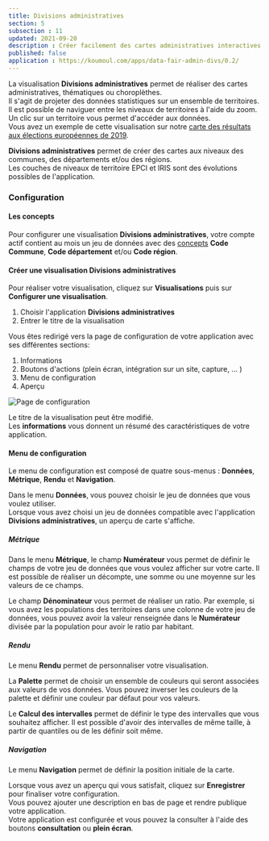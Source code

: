 ```yaml
---
title: Divisions administratives
section: 5
subsection : 11
updated: 2021-09-20
description : Créer facilement des cartes administratives interactives.
published: false
application : https://koumoul.com/apps/data-fair-admin-divs/0.2/
---
```



La visualisation **Divisions administratives** permet de réaliser des cartes administratives, thématiques ou choroplèthes.  
Il s'agit de projeter des données statistiques sur un ensemble de territoires. Il est possible de naviguer entre les niveaux de territoires à l'aide du zoom. Un clic sur un territoire vous permet d'accéder aux données.  
Vous avez un exemple de cette visualisation sur notre [carte des résultats aux élections européennes de 2019](https://opendata.koumoul.com/reuses/resultats-aux-elections-europeennes-2019/full).

**Divisions administratives** permet de créer des cartes aux niveaux des communes, des départements et/ou des régions.  
Les couches de niveaux de territoire EPCI et IRIS sont des évolutions possibles de l'application.


### Configuration
#### Les concepts

Pour configurer une visualisation **Divisions administratives**, votre compte actif contient au mois un jeu de données avec des [concepts](./user-guide/concept)  **Code Commune**, **Code département** et/ou **Code région**.

#### Créer une visualisation Divisions administratives

Pour réaliser votre visualisation, cliquez sur **Visualisations** puis sur **Configurer une visualisation**.

1. Choisir l'application **Divisions administratives**
2. Entrer le titre de la visualisation

<p>
</p>

Vous êtes redirigé vers la page de configuration de votre application avec ses différentes sections:

1. Informations
2. Boutons d'actions (plein écran, intégration sur un site, capture, ... )
3. Menu de configuration
4. Aperçu

![Page de configuration](./images/user-guide/div-admin-config.jpg)

Le titre de la visualisation peut être modifié.  
Les **informations** vous donnent un résumé des caractéristiques de votre application.  

#### Menu de configuration
Le menu de configuration est composé de quatre sous-menus : **Données**, **Métrique**, **Rendu** et **Navigation**.

Dans le menu **Données**, vous pouvez choisir le jeu de données que vous voulez utiliser.  
Lorsque vous avez choisi un jeu de données compatible avec l'application **Divisions administratives**, un aperçu de carte s'affiche.

##### Métrique

Dans le menu **Métrique**, le champ **Numérateur** vous permet de définir le champs de votre jeu de données que vous voulez afficher sur votre carte. Il est possible de réaliser un décompte, une somme ou une moyenne sur les valeurs de ce champs.

Le champ **Dénominateur** vous permet de réaliser un ratio. Par exemple, si vous avez les populations des territoires dans une colonne de votre jeu de données, vous pouvez avoir la valeur renseignée dans le **Numérateur** divisée par la population pour avoir le ratio par habitant.

##### Rendu

Le menu **Rendu** permet de personnaliser votre visualisation.

La **Palette** permet de choisir un ensemble de couleurs qui seront associées aux valeurs de vos données. Vous pouvez inverser les couleurs de la palette et définir une couleur par défaut pour vos valeurs.

Le **Calcul des intervalles** permet de définir le type des intervalles que vous souhaitez afficher. Il est possible d'avoir des intervalles de même taille, à partir de quantiles ou de les définir soit même.

##### Navigation

Le menu **Navigation** permet de définir la position initiale de la carte.

Lorsque vous avez un aperçu qui vous satisfait, cliquez sur **Enregistrer** pour finaliser votre configuration.  
Vous pouvez ajouter une description en bas de page et rendre publique votre application.  
Votre application est configurée et vous pouvez la consulter à l'aide des boutons **consultation** ou **plein écran**.
